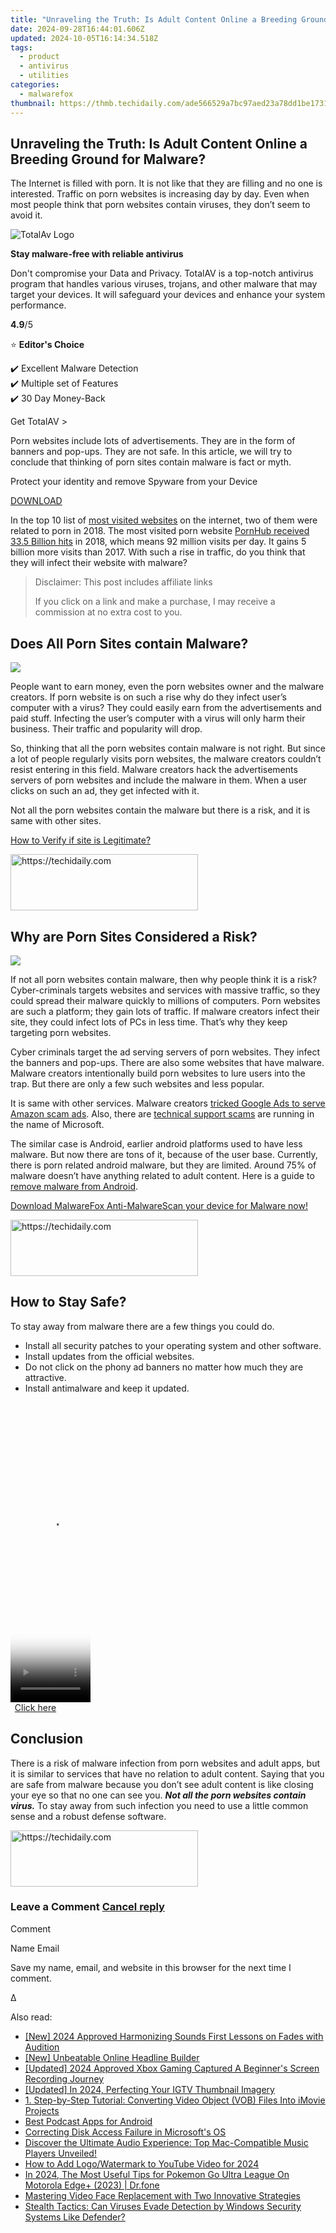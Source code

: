 ```yaml
---
title: "Unraveling the Truth: Is Adult Content Online a Breeding Ground for Malware?"
date: 2024-09-28T16:44:01.606Z
updated: 2024-10-05T16:14:34.518Z
tags:
  - product
  - antivirus
  - utilities
categories:
  - malwarefox
thumbnail: https://thmb.techidaily.com/ade566529a7bc97aed23a78dd1be17314340f234a16c9d2f0b2b465091d3ea91.jpg
---
```


## Unraveling the Truth: Is Adult Content Online a Breeding Ground for Malware?

The Internet is filled with porn. It is not like that they are filling and no one is interested. Traffic on porn websites is increasing day by day. Even when most people think that porn websites contain viruses, they don’t seem to avoid it.

![TotalAv Logo](https://www.malwarefox.com/wp-content/uploads/2024/02/totalav-svg.webp "totalav-svg")

**Stay malware-free with reliable antivirus**

Don't compromise your Data and Privacy. TotalAV is a top-notch antivirus program that handles various viruses, trojans, and other malware that may target your devices. It will safeguard your devices and enhance your system performance.

**4.9**/5

⭐ **Editor's Choice**

✔️ Excellent Malware Detection  
✔️ Multiple set of Features  
✔️ 30 Day Money-Back

[](https://tools.techidaily.com/malwarefox/products/) Get TotalAV > 

Porn websites include lots of advertisements. They are in the form of banners and pop-ups. They are not safe. In this article, we will try to conclude that thinking of porn sites contain malware is fact or myth.

Protect your identity and remove Spyware from your Device

[DOWNLOAD](https://tools.techidaily.com/malwarefox/products/) 

In the top 10 list of [most visited websites](https://www.similarweb.com/top-websites) on the internet, two of them were related to porn in 2018\. The most visited porn website [PornHub received 33.5 Billion hits](https://www.pornhub.com/insights/2018-year-in-review) in 2018, which means 92 million visits per day. It gains 5 billion more visits than 2017\. With such a rise in traffic, do you think that they will infect their website with malware?

>  Disclaimer: This post includes affiliate links
>
>  If you click on a link and make a purchase, I may receive a commission at no extra cost to you.
>

## Does All Porn Sites contain Malware?

![](https://www.malwarefox.com/wp-content/uploads/2019/01/graph.png)

People want to earn money, even the porn websites owner and the malware creators. If porn website is on such a rise why do they infect user’s computer with a virus? They could easily earn from the advertisements and paid stuff. Infecting the user’s computer with a virus will only harm their business. Their traffic and popularity will drop.

So, thinking that all the porn websites contain malware is not right. But since a lot of people regularly visits porn websites, the malware creators couldn’t resist entering in this field. Malware creators hack the advertisements servers of porn websites and include the malware in them. When a user clicks on such an ad, they get infected with it.

Not all the porn websites contain the malware but there is a risk, and it is same with other sites.

[How to Verify if site is Legitimate?](https://tools.techidaily.com/malwarefox/products/)

<!-- affiliate ads begin -->
<a href="https://aligracehair.sjv.io/c/5597632/1902289/19272" target="_top" id="1902289">
  <img src="//a.impactradius-go.com/display-ad/19272-1902289" border="0" alt="https://techidaily.com" width="300" height="90"/>
</a>
<img height="0" width="0" src="https://aligracehair.sjv.io/i/5597632/1902289/19272" style="position:absolute;visibility:hidden;" border="0" />
<!-- affiliate ads end -->

## Why are Porn Sites Considered a Risk?

![](https://www.malwarefox.com/wp-content/uploads/2019/01/spy.png)

If not all porn websites contain malware, then why people think it is a risk? Cyber-criminals targets websites and services with massive traffic, so they could spread their malware quickly to millions of computers. Porn websites are such a platform; they gain lots of traffic. If malware creators infect their site, they could infect lots of PCs in less time. That’s why they keep targeting porn websites.

Cyber criminals target the ad serving servers of porn websites. They infect the banners and pop-ups. There are also some websites that have malware. Malware creators intentionally build porn websites to lure users into the trap. But there are only a few such websites and less popular.

It is same with other services. Malware creators [tricked Google Ads to serve Amazon scam ads](https://www.zdnet.com/article/scammers-tricked-google-into-posting-amazon-scam-ads/). Also, there are [technical support scams](https://tools.techidaily.com/malwarefox/products/) are running in the name of Microsoft.

The similar case is Android, earlier android platforms used to have less malware. But now there are tons of it, because of the user base. Currently, there is porn related android malware, but they are limited. Around 75% of malware doesn’t have anything related to adult content. Here is a guide to [remove malware from Android](https://tools.techidaily.com/malwarefox/products/).

[Download MalwareFox Anti-MalwareScan your device for Malware now!](https://tools.techidaily.com/malwarefox/products/)

<!-- affiliate ads begin -->
<a href="https://aligracehair.sjv.io/c/5597632/1925484/19272" target="_top" id="1925484">
  <img src="//a.impactradius-go.com/display-ad/19272-1925484" border="0" alt="https://techidaily.com" width="300" height="90"/>
</a>
<img height="0" width="0" src="https://aligracehair.sjv.io/i/5597632/1925484/19272" style="position:absolute;visibility:hidden;" border="0" />
<!-- affiliate ads end -->

## How to Stay Safe?

To stay away from malware there are a few things you could do.

* Install all security patches to your operating system and other software.
* Install updates from the official websites.
* Do not click on the phony ad banners no matter how much they are attractive.
* Install antimalware and keep it updated.

<!-- affiliate ads begin -->
<span id="1977032">
					<video width="128" height="480" style="cursor:pointer"
           poster="//a.impactradius-go.com/display-clicktoplayimage/1977032.png"
           onclick="if(!this.playClicked){this.play();this.setAttribute('controls',true);this.playClicked=true;}">
	   <source src="//a.impactradius-go.com/display-ad/22993-1977032">
	   <img src="//a.impactradius-go.com/display-clicktoplayimage/1977032.png" style="border: none; height: 100%; width: 100%; object-fit: contain">
	</video>
	<div style="width:80px;text-align:center"><a href="javascript:window.open(decodeURIComponent('https%3A%2F%2Fhomestyler.sjv.io%2Fc%2F5597632%2F1977032%2F22993'), '_blank');void(0);">Click here</a></div>
</span>
<img height="0" width="0" src="https://imp.pxf.io/i/5597632/1977032/22993" style="position:absolute;visibility:hidden;" border="0" />
<!-- affiliate ads end -->

## Conclusion

There is a risk of malware infection from porn websites and adult apps, but it is similar to services that have no relation to adult content. Saying that you are safe from malware because you don’t see adult content is like closing your eye so that no one can see you. _**Not all the porn websites contain virus.**_ To stay away from such infection you need to use a little common sense and a robust defense software.

<!-- affiliate ads begin -->
<a href="https://aligracehair.sjv.io/c/5597632/1885928/19272" target="_top" id="1885928">
  <img src="//a.impactradius-go.com/display-ad/19272-1885928" border="0" alt="https://techidaily.com" width="300" height="90"/>
</a>
<img height="0" width="0" src="https://aligracehair.sjv.io/i/5597632/1885928/19272" style="position:absolute;visibility:hidden;" border="0" />
<!-- affiliate ads end -->

### Leave a Comment [Cancel reply](https://tools.techidaily.com/malwarefox/products/)

Comment

Name Email 

Save my name, email, and website in this browser for the next time I comment.

Δ

<ins class="adsbygoogle"
     style="display:block"
     data-ad-format="autorelaxed"
     data-ad-client="ca-pub-7571918770474297"
     data-ad-slot="1223367746"></ins>

<ins class="adsbygoogle"
     style="display:block"
     data-ad-client="ca-pub-7571918770474297"
     data-ad-slot="8358498916"
     data-ad-format="auto"
     data-full-width-responsive="true"></ins>

<span class="atpl-alsoreadstyle">Also read:</span>
<div><ul>
<li><a href="https://fox-links.techidaily.com/new-2024-approved-harmonizing-sounds-first-lessons-on-fades-with-audition/"><u>[New] 2024 Approved Harmonizing Sounds First Lessons on Fades with Audition</u></a></li>
<li><a href="https://some-skills.techidaily.com/new-unbeatable-online-headline-builder/"><u>[New] Unbeatable Online Headline Builder</u></a></li>
<li><a href="https://video-screen-grab.techidaily.com/updated-2024-approved-xbox-gaming-captured-a-beginners-screen-recording-journey/"><u>[Updated] 2024 Approved Xbox Gaming Captured A Beginner's Screen Recording Journey</u></a></li>
<li><a href="https://instagram-video-files.techidaily.com/updated-in-2024-perfecting-your-igtv-thumbnail-imagery/"><u>[Updated] In 2024, Perfecting Your IGTV Thumbnail Imagery</u></a></li>
<li><a href="https://discover-excellent.techidaily.com/1-step-by-step-tutorial-converting-video-object-vob-files-into-imovie-projects/"><u>1. Step-by-Step Tutorial: Converting Video Object (VOB) Files Into iMovie Projects</u></a></li>
<li><a href="https://extra-hints.techidaily.com/best-podcast-apps-for-android/"><u>Best Podcast Apps for Android</u></a></li>
<li><a href="https://win11.techidaily.com/correcting-disk-access-failure-in-microsofts-os/"><u>Correcting Disk Access Failure in Microsoft's OS</u></a></li>
<li><a href="https://discover-excellent.techidaily.com/discover-the-ultimate-audio-experience-top-mac-compatible-music-players-unveiled/"><u>Discover the Ultimate Audio Experience: Top Mac-Compatible Music Players Unveiled!</u></a></li>
<li><a href="https://youtube-clips.techidaily.com/how-to-add-logowatermark-to-youtube-video-for-2024/"><u>How to Add Logo/Watermark to YouTube Video for 2024</u></a></li>
<li><a href="https://android-pokemon-go.techidaily.com/in-2024-the-most-useful-tips-for-pokemon-go-ultra-league-on-motorola-edgeplus-2023-drfone-by-drfone-virtual-android/"><u>In 2024, The Most Useful Tips for Pokemon Go Ultra League On Motorola Edge+ (2023) | Dr.fone</u></a></li>
<li><a href="https://discover-excellent.techidaily.com/mastering-video-face-replacement-with-two-innovative-strategies/"><u>Mastering Video Face Replacement with Two Innovative Strategies</u></a></li>
<li><a href="https://discover-excellent.techidaily.com/stealth-tactics-can-viruses-evade-detection-by-windows-security-systems-like-defender/"><u>Stealth Tactics: Can Viruses Evade Detection by Windows Security Systems Like Defender?</u></a></li>
</ul></div>

